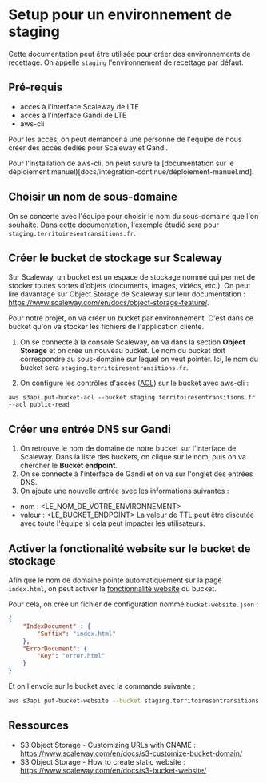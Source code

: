 # Setup pour un environnement de staging

Cette documentation peut être utilisée pour créer des environnements de
recettage. On appelle `staging` l'environnement de recettage par défaut.

## Pré-requis

- accès à l'interface Scaleway de LTE
- accès à l'interface Gandi de LTE
- aws-cli

Pour les accès, on peut demander à une personne de l'équipe de nous créer des
accès dédiés pour Scaleway et Gandi.

Pour l'installation de aws-cli, on peut suivre la [documentation sur le
déploiement manuel)[docs/intégration-continue/déploiement-manuel.md].

## Choisir un nom de sous-domaine

On se concerte avec l'équipe pour choisir le nom du sous-domaine que l'on
souhaite. Dans cette documentation, l'exemple étudié sera pour
`staging.territoiresentransitions.fr`.

## Créer le bucket de stockage sur Scaleway

Sur Scaleway, un bucket est un espace de stockage nommé qui permet de stocker
toutes sortes d'objets (documents, images, vidéos, etc.). On peut lire davantage
sur Object Storage de Scaleway sur leur documentation :
https://www.scaleway.com/en/docs/object-storage-feature/.

Pour notre projet, on va créer un bucket par environnement. C'est dans ce bucket
qu'on va stocker les fichiers de l'application cliente.

1) On se connecte à la console Scaleway, on va dans la section **Object
   Storage** et on crée un nouveau bucket. Le nom du bucket doit correspondre au
   sous-domaine sur lequel on veut pointer. Ici, le nom du bucket sera
   `staging.territoiresentransitions.fr`.

2) On configure les contrôles d'accès
   ([ACL](https://docs.aws.amazon.com/AmazonS3/latest/dev/acl-overview.html)) sur le bucket avec aws-cli :
```
aws s3api put-bucket-acl --bucket staging.territoiresentransitions.fr --acl public-read
```

## Créer une entrée DNS sur Gandi

1) On retrouve le nom de domaine de notre bucket sur l'interface de Scaleway.
   Dans la liste des buckets, on clique sur le nom, puis on va chercher le **Bucket
   endpoint**.
2) On se connecte à l'interface de Gandi et on va sur l'onglet des entrées DNS.
3) On ajoute une nouvelle entrée avec les informations suivantes :
- nom : <LE_NOM_DE_VOTRE_ENVIRONNEMENT>
- valeur : <LE_BUCKET_ENDPOINT>
  La valeur de TTL peut être discutée avec toute l'équipe si cela peut impacter
  les utilisateurs.

## Activer la fonctionalité website sur le bucket de stockage

Afin que le nom de domaine pointe automatiquement sur la page `index.html`, on
peut activer la [fonctionnalité website](https://www.scaleway.com/en/docs/s3-bucket-website/)
du bucket.

Pour cela, on crée un fichier de configuration nommé `bucket-website.json` :
```json
{
    "IndexDocument" : {
        "Suffix": "index.html"
    },
    "ErrorDocument": {
        "Key": "error.html"
    }
}
```

Et on l'envoie sur le bucket avec la commande suivante :
```sh
aws s3api put-bucket-website --bucket staging.territoiresentransitions.fr --website-configuration file://bucket-website.json
```

## Ressources
- S3 Object Storage - Customizing URLs with CNAME : https://www.scaleway.com/en/docs/s3-customize-bucket-domain/
- S3 Object Storage - How to create static website : https://www.scaleway.com/en/docs/s3-bucket-website/
